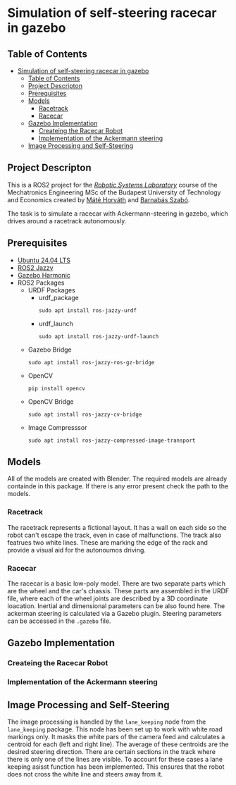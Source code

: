 # Simulation of self-steering racecar in gazebo #

## Table of Contents ##
- [Simulation of self-steering racecar in gazebo](#simulation-of-self-steering-racecar-in-gazebo)
  - [Table of Contents](#table-of-contents)
  - [Project Descripton](#project-descripton)
  - [Prerequisites](#prerequisites)
  - [Models](#models)
    - [Racetrack](#racetrack)
    - [Racecar](#racecar)
  - [Gazebo Implementation](#gazebo-implementation)
    - [Createing the Racecar Robot](#createing-the-racecar-robot)
    - [Implementation of the Ackermann steering](#implementation-of-the-ackermann-steering)
  - [Image Processing and Self-Steering](#image-processing-and-self-steering)

## Project Descripton ##
This is a ROS2 project for the [*Robotic Systems Laboratory*](https://oktatas.gpk.bme.hu/tad/tantargy/BMEGEMINMRL) course of the Mechatronics Engineering MSc of the Budapest University of Technology and Economics created by [Máté Horváth](https://github.com/horvmate02) and [Barnabás Szabó](https://github.com/barnus877]).

The task is to simulate a racecar with Ackermann-steering in gazebo, which drives around a racetrack autonomously. 

## Prerequisites ##
- [Ubuntu 24.04 LTS](https://ubuntu.com/download/desktop)
- [ROS2 Jazzy](https://docs.ros.org/en/jazzy/Installation.html)
- [Gazebo Harmonic](https://gazebosim.org/docs/harmonic/ros_installation/)
- ROS2 Packages
  - URDF Packages
      - urdf_package
        ```
        sudo apt install ros-jazzy-urdf
        ```
      - urdf_launch
        ```
        sudo apt install ros-jazzy-urdf-launch
        ```
  - Gazebo Bridge
    ```
    sudo apt install ros-jazzy-ros-gz-bridge
    ```
  - OpenCV
    ```
    pip install opencv
    ```
  - OpenCV Bridge
    ```
    sudo apt install ros-jazzy-cv-bridge
    ```
  - Image Compresssor
    ```
    sudo apt install ros-jazzy-compressed-image-transport
    ```

## Models ##
All of the models are created with Blender. The required models are already containde in this package. If there is any error present check the path to the models.
### Racetrack ###
The racetrack represents a fictional layout. It has a wall on each side so the robot can't escape the track, even in case of malfunctions. The track also featrues two white lines. These are marking the edge of the rack and provide a visual aid for the autonoumos driving.
### Racecar ###
The racecar is a basic low-poly model. There are two separate parts which are the wheel and the car's chassis. These parts are assembled in the URDF file, where each of the wheel joints are described by a 3D coordinate loacation. Inertial and dimensional parameters can be also found here. The ackerman steering is calculated via a Gazebo plugin. Steering parameters can be accessed in the ```.gazebo``` file.

## Gazebo Implementation ##
### Createing the Racecar Robot ###

### Implementation of the Ackermann steering ###

## Image Processing and Self-Steering ##
The image processing is handled by the ```lane_keeping``` node from the ```lane_keeping``` package. This node has been set up to work with white road markings only. It masks the white pars of the camera feed and calculates a centroid for each (left and right line). The average of these centroids are the desired steering direction. There are certain sections in the track where there is only one of the lines are visible. To account for these cases a lane keeping asisst function has been implemented. This ensures that the robot does not cross the white line and steers away from it.
